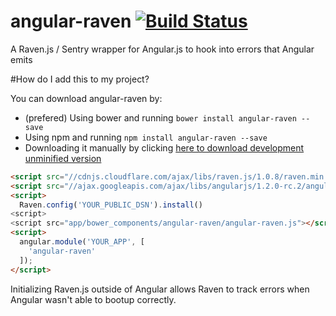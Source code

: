 # angular-raven [![Build Status](https://travis-ci.org/gdi2290/angular-raven.png?branch=master)](https://travis-ci.org/gdi2290/angular-raven)
A Raven.js / Sentry wrapper for Angular.js to hook into errors that Angular emits

#How do I add this to my project?

You can download angular-raven by:

* (prefered) Using bower and running `bower install angular-raven --save`
* Using npm and running `npm install angular-raven --save`
* Downloading it manually by clicking [here to download development unminified version](https://raw.github.com/gdi2290/angular-raven/master/angular-raven.js)


````html
<script src="//cdnjs.cloudflare.com/ajax/libs/raven.js/1.0.8/raven.min.js"></script>
<script src="//ajax.googleapis.com/ajax/libs/angularjs/1.2.0-rc.2/angular.min.js"></script>
<script>
  Raven.config('YOUR_PUBLIC_DSN').install()  
<script>
<script src="app/bower_components/angular-raven/angular-raven.js"></script>
<script>
  angular.module('YOUR_APP', [
    'angular-raven'
  ]);
</script>

````

Initializing Raven.js outside of Angular allows Raven to track errors when Angular wasn't able to bootup correctly.
